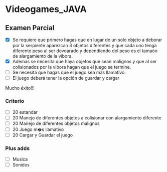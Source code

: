 # Videogames_JAVA

## Examen Parcial

 -[x] Se requiere que primero hagas que en lugar de un solo objeto a deborar por la serpiente aparezcan 3 objetos diferentes y que cada uno tenga diferente peso al ser devoarado y dependiendo del peso es el tamaóo de alargamiento de la vibora.
 -[x] Ademas se necesita que haya objetos que sean malignos y que al ser colisionados por la vibora hagan que el juego se termine.
 -[ ] Se necesita que hagas que el juego sea más llamativo.
 -[ ] El juego deberá tener la opción de guardar y cargar

Mucho éxito!!!


### Criterio

-[ ] 20 estandar
-[ ] 20 Manejo de diferentes objetos a colisionar con alargamiento diferente
-[ ] 20 Manejo de diferentes objetos malignos
-[ ] 20 Juego m�s llamativo
-[ ] 20  Cargar y Guardar el juego

### Plus adds

-[ ] Musica
-[ ] Sonidos
